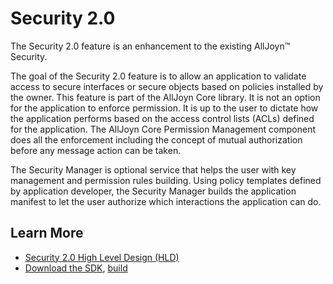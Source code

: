 # Security 2.0

The Security 2.0 feature is an enhancement to the existing AllJoyn&trade; Security.

The goal of the Security 2.0 feature is to allow an application to validate access to secure interfaces or secure objects based on policies installed by the owner. This feature is part of the AllJoyn Core library. It is not an option for the application to enforce permission. It is up to the user to dictate how the application performs based on the access control lists (ACLs) defined for the application. The AllJoyn Core Permission Management component does all the enforcement including the concept of mutual authorization before any message action can be taken.

The Security Manager is optional service that helps the user with key management and permission rules building. Using policy templates defined by application developer, the Security Manager builds the application manifest to let the user authorize which interactions the application can do.

## Learn More

* [Security 2.0 High Level Design (HLD)][security2_0-hld]
* [Download the SDK][download], [build][build]

[security2_0-hld]: /learn/core/security2_0/hld
[download]: /download
[build]: /develop/building
